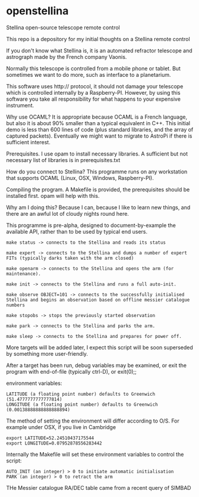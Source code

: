 # openstellina
Stellina open-source telescope remote control

This repo is a depository for my initial thoughts on a Stellina remote control

If you don't know what Stellina is, it is an automated refractor telescope and astrograph made by the French company Vaonis.

Normally this telescope is controlled from a mobile phone or tablet. But sometimes we want to do more, such as interface to a planetarium.

This software uses http:// protocol, it should not damage your telescope which is controlled internally by a Raspberry-PI.
However, by using this software you take all responsibility for what happens to your expensive instrument.

Why use OCAML? It is appropriate because OCAML is a French language, but also it is about 90% smaller than a typical equivalent in C++.
This initial demo is less than 600 lines of code (plus standard libraries, and the array of captured packets).
Eventually we might want to migrate to AstroPi if there is sufficient interest.

Prerequisites. I use opam to install necessary libraries. A sufficient but not necessary list of libraries is in prerequisites.txt

How do you connect to Stellina? This programme runs on any workstation that supports OCAML (Linux, OSX, Windows, Raspberry-PI).

Compiling the program. A Makefile is provided, the prerequisites should be installed first. opam will help with this.

Why am I doing this? Because I can, because I like to learn new things, and there are an awful lot of cloudy nights round here.

This programme is pre-alpha, designed to document-by-example the available API, rather than to be used by typical end users.

    make status -> connects to the Stellina and reads its status

    make expert -> connects to the Stellina and dumps a number of expert FITs (typically darks taken with the arm closed)

    make openarm -> connects to the Stellina and opens the arm (for maintenance).

    make init -> connects to the Stellina and runs a full auto-init.

    make observe OBJECT=101 -> connects to the successfully initialised Stellina and begins an observation based on offline messier catalogue numbers

    make stopobs -> stops the previously started observation

    make park -> connects to the Stellina and parks the arm.

    make sleep -> connects to the Stellina and prepares for power off.

More targets will be added later, I expect this script will be soon superseded by something more user-friendly.

After a target has been run, debug variables may be examined, or exit the program with end-of-file (typically ctrl-D), or exit(0);;

environment variables:

    LATITUDE (a floating point number) defaults to Greenwich (51.4777777777777814)
    LONGITUDE (a floating point number) defaults to Greenwich (0.00138888888888888894)

The method of setting the environment will differ according to O/S. For example under OSX, if you live in Cambridge

    export LATITUDE=52.24510437175544
    export LONGITUDE=0.07952878556283442

Internally the Makefile will set these environment variables to control the script:

    AUTO_INIT (an integer) > 0 to initiate automatic initialisation
    PARK (an integer) > 0 to retract the arm

THe Messier catalogue RA/DEC table came from a recent query of SIMBAD
